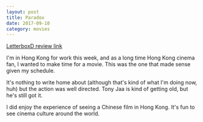 ```yaml
---
layout: post
title: Paradox 
date: 2017-09-10
category: movies
---
```

 
[LetterboxD review link](https://letterboxd.com/samarthbhaskar/film/paradox-2017/)

I'm in Hong Kong for work this week, and as a long time Hong Kong cinema fan, I wanted to make time for a movie. This was the one that made sense given my schedule.

It's nothing to write home about (although that's kind of what I'm doing now, huh) but the action was well directed. Tony Jaa is kind of getting old, but he's still got it.

I did enjoy the experience of seeing a Chinese film in Hong Kong. It's fun to see cinema culture around the world. 